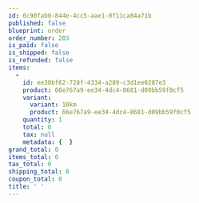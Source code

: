```yaml
---
id: 6c90fab0-844e-4cc5-aae1-0f11ca84a71b
published: false
blueprint: order
order_number: 203
is_paid: false
is_shipped: false
is_refunded: false
items:
  -
    id: ee30bf62-728f-4334-a289-c3d1ee0287e3
    product: 66e767a9-ee34-4dc4-8681-d09bb59f0cf5
    variant:
      variant: 10km
      product: 66e767a9-ee34-4dc4-8681-d09bb59f0cf5
    quantity: 1
    total: 0
    tax: null
    metadata: {  }
grand_total: 0
items_total: 0
tax_total: 0
shipping_total: 0
coupon_total: 0
title: ' '
---
```

